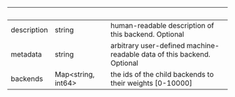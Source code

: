 <!-- Code generated for API Clients. DO NOT EDIT. -->

| &nbsp;      | &nbsp;                   | &nbsp;                                                                 |
| ----------- | ------------------------ | ---------------------------------------------------------------------- |
| description | string                   | human-readable description of this backend. Optional                   |
| metadata    | string                   | arbitrary user-defined machine-readable data of this backend. Optional |
| backends    | Map&lt;string, int64&gt; | the ids of the child backends to their weights [0-10000]               |
